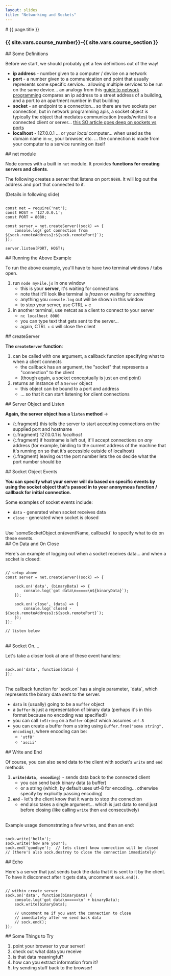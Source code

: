 ```yaml
---
layout: slides
title: "Networking and Sockets"
---
```

<section markdown="block" class="intro-slide">
# {{ page.title }}

### {{ site.vars.course_number}}-{{ site.vars.course_section }}

<p><small></small></p>
</section>

<section markdown="block">
## Some Definitions

Before we start, we should probably get a few definitions out of the way!

* __ip address__ - number given to a computer / device on a network
* __port__ - a number given to a communication end point that usually represents some specific service... allowing multiple services to be run on the same device... an analogy from this [guide to network programming](http://beej.us/guide/bgnet/output/html/singlepage/bgnet.html) compares an ip address to a street address of a building, and a port to an apartment number in that building
* __socket__ - an endpoint to a connection... so there are two sockets per connection, but in network programming apis, a socket object is typically the object that mediates communication (reads/writes) to a connected client or server... [this SO article goes deep on sockets vs ports](http://stackoverflow.com/questions/152457/what-is-the-difference-between-a-port-and-a-socket)
* __localhost__ - 127.0.0.1 ... or your _local_ computer... when used as the domain name in `nc`, your browser, etc. ... the connection is made from your computer to a service running on itself

</section>
<section markdown="block">
## net module

Node comes with a built in `net` module. It provides __functions for creating servers and clients__.

The following creates a server that listens on port `8080`. It will log out the address and port that connected to it.

(Details in following slide)

<pre><code data-trim contenteditable>
const net = require('net');
const HOST = '127.0.0.1';
const PORT = 8080;

const server = net.createServer((sock) => {
    console.log(`got connection from ${sock.remoteAddress}:${sock.remotePort}`);
});

server.listen(PORT, HOST);
</code></pre>

</section>

<section markdown="block">
## Running the Above Example

To run the above example, you'll have to have two terminal windows / tabs open.

1. run `node myFile.js` in one window
    * this is your __server__, it's waiting for connections
    * note that it'll look like terminal is _frozen_ or waiting for _something_
    * anything you `console.log` out will be shown in this window
    * to stop your server, use CTRL + c
2. in another terminal, use netcat as a client to connect to your server
    * `nc localhost 8080`
    * you can type text that gets sent to the server...
    * again, CTRL + c will close the client

</section>

<section markdown="block">
## createServer

__The `createServer` function__:

1. can be called with one argument, a callback function specifying what to when a client connects
    * the callback has an argument, the "socket" that represents a "connection" to the client 
    * (though again, a socket conceptually is just an end point)
2. returns an instance of a `Server` object
    * this object can be bound to a port and address
    * ... so that it can start listening for client connections

</section>

<section markdown="block">
## Server Object and Listen

__Again, the server object has a `listen` method__ &rarr;

* {:.fragment} this tells the server to start accepting connections on the supplied port and hostname
* {:.fragment} 127.0.0.1 is _localhost_
* {:.fragment} if hostname is left out, it'll accept connections on _any_ address (for example, binding to the current address of the machine that it's running on so that it's accessible outside of localhost)
* {:.fragment} leaving out the port number lets the os decide what the port number should be

</section>

<section markdown="block">
## Socket Object Events

__You can specify what your server will do based on specific events by using the socket object that's passed in to your anonymous function / callback for initial connection.__ 

Some examples of socket events include:

* `data` - generated when socket receives data
* `close` - generated when socket is closed

<br>
Use `someSocketObject.on(eventName, callback)` to specify what to do on these events.
</section>


<section markdown="block">
## On Data and On Close

Here's an example of logging out when a socket receives data... and when a socket is closed:

<pre><code data-trim contenteditable>
// setup above
const server = net.createServer((sock) => {

    sock.on('data', (binaryData) => {
        console.log(`got data\n=====\n${binaryData}`);
    });

    sock.on('close', (data) => {
        console.log(`closed - ${sock.remoteAddress}:${sock.remotePort}`);
    });
});

// listen below
</code></pre>

<br>
</section>


<section markdown="block">
## Socket On....

Let's take a closer look at one of these event handlers:

<pre><code data-trim contenteditable>
sock.on('data', function(data) {
});
</code></pre>

<br>
The callback function for `sock.on` has a single parameter, `data`, which represents the binary data sent to the server.

* `data` is (usually) going to be a `Buffer` object 
* a `Buffer` is just a representation of binary data (perhaps it's in this format because no encoding was specified!)
* you can call `toString` on a `Buffer` object which assumes `utf-8`
* you can create a buffer from a string using `Buffer.from("some string", encoding)`, where encoding can be:
    * `'utf8'`
    * `'ascii'`
</section>

<section markdown="block">
## Write and End

Of course, you can also send data to the client with socket's `write` and `end` methods

1. __`write(data, encoding)`__ - sends data back to the connected client
    * you can send back binary data (a buffer)
    * or a string (which, by default uses utf-8 for encoding... otherwise specify by explicitly passing encoding)
2. __`end`__ - let's the client know that it wants to stop the connection
    * end also takes a single argument... which is just data to send just before closing  (like calling `write` then `end` consecutively)

<br>
Example usage demonstrating a few writes, and then an end:
<pre><code data-trim contenteditable>
sock.write('hello'); 
sock.write('how are you?'); 
sock.end('goodbye');  // lets client know connection will be closed 
// (there's also sock.destroy to close the connection immediately)
</code></pre>

</section>

<section markdown="block">
## Echo

Here's a server that just sends back the data that it is sent to it by the client. To have it disconnect after it gets data, uncomment `sock.end()`.

<pre><code data-trim contenteditable>
// within create server
sock.on('data', function(binaryData) {
    console.log('got data\n=====\n' + binaryData); 
    sock.write(binaryData);

    // uncomment me if you want the connection to close
    // immediately after we send back data
    // sock.end();
});
</code></pre>
</section>

<section markdown="block">
## Some Things to Try

1. point your browser to your server!
2. check out what data you receive
3. is that data meaningful?
4. how can you extract information from it?
5. try sending stuff back to the browser!

</section>


